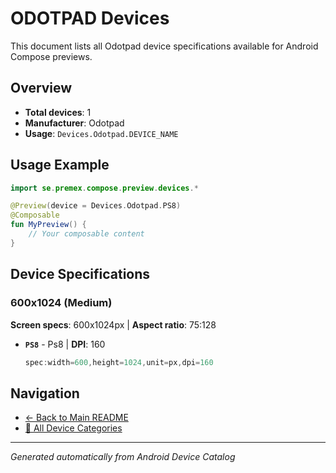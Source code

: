 # ODOTPAD Devices

This document lists all Odotpad device specifications available for Android Compose previews.

## Overview

- **Total devices**: 1
- **Manufacturer**: Odotpad
- **Usage**: `Devices.Odotpad.DEVICE_NAME`

## Usage Example

```kotlin
import se.premex.compose.preview.devices.*

@Preview(device = Devices.Odotpad.PS8)
@Composable
fun MyPreview() {
    // Your composable content
}
```

## Device Specifications

### 600x1024 (Medium)

**Screen specs**: 600x1024px | **Aspect ratio**: 75:128

- **`PS8`** - Ps8 | **DPI**: 160
  ```kotlin
  spec:width=600,height=1024,unit=px,dpi=160
  ```

## Navigation

- [← Back to Main README](../../README.md)
- [📱 All Device Categories](../README.md)

---
*Generated automatically from Android Device Catalog*
